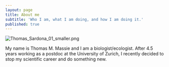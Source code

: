 ```yaml
---
layout: page
title: About me
subtitle: 'Who I am, what I am doing, and how I am doing it.'
published: true
---
```

![Thomas_Sardona_01_smaller.png]({{site.baseurl}}/img/Thomas_Sardona_01_smaller.png)

My name is Thomas M. Massie and I am a biologist/ecologist. After 4.5 years
working as a postdoc at the University of Zurich, I recently decided to
stop my scientific career and do something new.
